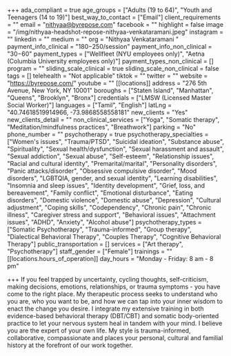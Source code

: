 +++
ada_compliant = true
age_groups = ["Adults (19 to 64)", "Youth and Teenagers (14 to 19)"]
best_way_to_contact = ["Email"]
client_requirements = ""
email = "nithyaa@byrepose.com"
facebook = ""
highlight = false
image = "/img/nithyaa-headshot-repose-nithyaa-venkataramani.jpeg"
instagram = ""
linkedin = ""
medium = ""
org = "Nithyaa Venkataramani "
payment_info_clinical = "$180-$250/session"
payment_info_non_clinical = "$30-$60"
payment_types = ["Wellfleet (NYU employees only)", "Aetna (Columbia University employees only)"]
payment_types_non_clinical = []
program = ""
sliding_scale_clinical = true
sliding_scale_non_clinical = false
tags = []
telehealth = "Not applicable"
tiktok = ""
twitter = ""
website = "https://byrepose.com/"
youtube = ""
[[locations]]
address = "276 5th Avenue, New York, NY 10001"
boroughs = ["Staten Island", "Manhattan", "Queens", "Brooklyn", "Bronx"]
credentials = ["LMSW (Licensed Master Social Worker)"]
languages = ["Tamil", "English"]
latLng = "40.74618519914966, -73.9868558558181"
new_clients = "Yes"
new_clients_detail = ""
non_clinical_services = ["Yoga", "Somatic therapy", "Meditation/mindfulness practices", "Breathwork"]
parking = "No"
phone_number = ""
psychotherapy = true
psychotherapy_specialties = ["Women's issues", "Trauma/PTSD", "Suicidal ideation", "Substance abuse", "Spirituality", "Sexual health/dysfunction", "Sexual harassment and assault", "Sexual addiction", "Sexual abuse", "Self-esteem", "Relationship issues", "Racial and cultural identity", "Premarital/marital", "Personality disorders", "Panic attacks/disorder", "Obsessive compulsive disorder", "Mood disorders", "LGBTQIA, gender, and sexual identity", "Learning disabilities", "Insomnia and sleep issues", "Identity development", "Grief, loss, and bereavement", "Family conflict", "Emotional disturbance", "Eating disorders", "Domestic violence", "Domestic abuse", "Depression", "Cultural adjustment", "Coping skills", "Codependency", "Chronic pain", "Chronic illness", "Caregiver stress and support", "Behavioral issues", "Attachment issues", "ADHD", "Anxiety", "Alcohol abuse"]
psychotherapy_types = ["Somatic Psychotherapy", "Trauma-informed", "Group therapy", "Dialectical Behavioral Therapy", "Couples Therapy", "Cognitive Behavioral Therapy"]
public_transportation = []
services = ["Art therapy", "Psychotherapy"]
staff_gender = ["Female"]
trainings = ""
[[locations.hours_of_operation]]
day_hours = "Monday - Friday: 8 am - 8 pm"

+++
If you feel trapped by uncertainty, cycling thoughts, self-criticism, making decisions, emotions, relationships, or trauma symptoms - you have come to the right place. My therapeutic process seeks to understand who you are, who you want to be, and how we can tap into your inner wisdom to enact the change you desire. I integrate my extensive training in both evidence-based behavioral therapy (DBT/CBT) and somatic body-oriented practice to let your nervous system heal in tandem with your mind. I believe you are the expert of your own life. My style is trauma-informed, collaborative, compassionate and places your personal, cultural and familial history at the forefront of our work together.